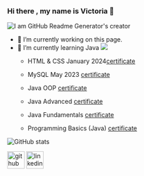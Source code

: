 ### Hi there , my name is Victoria 👋
![I am GitHub Readme Generator's creator](https://img.freepik.com/vecteurs-premium/fille-heureuse-ecoute-musique-ecouteurs-ordinateur-portable-chat-endormi_138676-150.jpg?w=740)

- 🔭 I’m currently working on this page. 
- 🌱 I’m currently learning Java <a href="https://skillicons.dev">
    <img src="https://skillicons.dev/icons?i=java" />
  </a>
  + HTML & CSS January 2024[certificate](https://softuni.bg/users/profile/certificates?username=V.Krasimirova)
  
  + MySQL May 2023 [certificate](https://softuni.bg/users/profile/certificates?username=V.Krasimirova)
  
  + Java OOP [certificate](https://softuni.bg/users/profile/certificates?username=V.Krasimirova)
  
  + Java Advanced [certificate](https://softuni.bg/users/profile/certificates?username=V.Krasimirova)
  
  + Java Fundamentals [certificate](https://softuni.bg/users/profile/certificates?username=V.Krasimirova)

  + Programming Basics (Java) [certificate](https://softuni.bg/users/profile/certificates?username=V.Krasimirova)

![GitHub stats](https://github-readme-stats.vercel.app/api?username=VOgnyanova&show_icons=true)  


[<img src='https://cdn.jsdelivr.net/npm/simple-icons@3.0.1/icons/github.svg' alt='github' height='40'>](https://github.com/VOgnyanova)  [<img src='https://cdn.jsdelivr.net/npm/simple-icons@3.0.1/icons/linkedin.svg' alt='linkedin' height='40'>](https://www.linkedin.com/in/https://www.linkedin.com/in/victoria-ognyanova-2472bb156//)  
